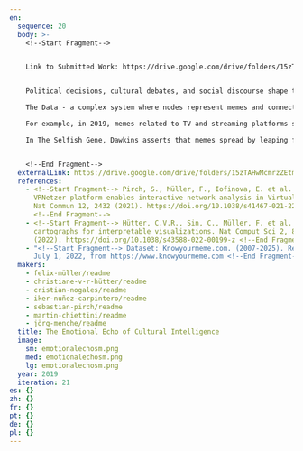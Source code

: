 ```yaml
---
en:
  sequence: 20
  body: >-
    <﻿!--Start Fragment-->


    L﻿ink to Submitted Work: https://drive.google.com/drive/folders/15zTAHwMcmrzZEtmyq2V-iiBa7UtSOT-2?usp=sharing


    Political decisions, cultural debates, and social discourse shape the digital collective intelligence of humanity, spilling into social media and transforming into memes. These memes echo society's dialogues, becoming the communicative soil where short-lived emotions spread through digital waves. Social media's vast influence calls for understanding how content spreads and impacts public discourse. This project helps researchers analyze social media dynamics, trend evolution, and viral content's societal effects. Political scientists can assess digital political climates, while social scientists explore media consumption across demographics. Cultural scientists can study demographic shifts, and we, individually, can gain insights into how online content shapes both society and our individual behavior.

    The Data - a complex system where nodes represent memes and connections are formed based on shared topics and tags. Specific years of significance are extracted to provide a detailed reflection of real-world events and phenomena. This reveals various subtopics, allowing a deeper dive into the emotional echo of cultural intelligence.

    For example, in 2019, memes related to TV and streaming platforms surged, reflecting pandemic lockdowns, with "Baby Yoda Drinking Soup" symbolizing detached judgment. Memes such as "Stop the Steal" in the 2020 US election quickly engaged emotions, amplified political dynamics, spread misinformation, and fueled polarization. The 2020 Dogecoin challenge further illustrated social media's significant and uncharted influence over public perception and financial markets.

    In The Selfish Gene, Dawkins asserts that memes spread by leaping from one mind to another, often disregarding truth or consequence. What, then, does the cultural intelligence embedded within these complex systems reveal about the nature of our collective consciousness?


    <﻿!--End Fragment-->
  externalLink: https://drive.google.com/drive/folders/15zTAHwMcmrzZEtmyq2V-iiBa7UtSOT-2?usp=sharing
  references:
    - <﻿!--Start Fragment--> Pirch, S., Müller, F., Iofinova, E. et al. The
      VRNetzer platform enables interactive network analysis in Virtual Reality.
      Nat Commun 12, 2432 (2021). https://doi.org/10.1038/s41467-021-22570-w
      <!--End Fragment-->
    - <﻿!--Start Fragment--> Hütter, C.V.R., Sin, C., Müller, F. et al. Network
      cartographs for interpretable visualizations. Nat Comput Sci 2, 84–89
      (2022). https://doi.org/10.1038/s43588-022-00199-z <!--End Fragment-->
    - "<﻿!--Start Fragment--> Dataset: Knowyourmeme.com. (2007-2025). Retrieved
      July 1, 2022, from https://www.knowyourmeme.com <!--End Fragment-->"
  makers:
    - felix-müller/readme
    - christiane-v-r-hütter/readme
    - cristian-nogales/readme
    - iker-nuñez-carpintero/readme
    - sebastian-pirch/readme
    - martin-chiettini/readme
    - jörg-menche/readme
  title: The Emotional Echo of Cultural Intelligence
  image:
    sm: emotionalechosm.png
    med: emotionalechosm.png
    lg: emotionalechosm.png
  year: 2019
  iteration: 21
es: {}
zh: {}
fr: {}
pt: {}
de: {}
pl: {}
---
```

